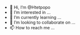 - 👋 Hi, I’m @Htetpopo
- 👀 I’m interested in ...
- 🌱 I’m currently learning ...
- 💞️ I’m looking to collaborate on ...
- 📫 How to reach me ...

<!---
Htetpopo/Htetpopo is a ✨ special ✨ repository because its `README.md` (this file) appears on your GitHub profile.
You can click the Preview link to take a look at your changes.
--->
